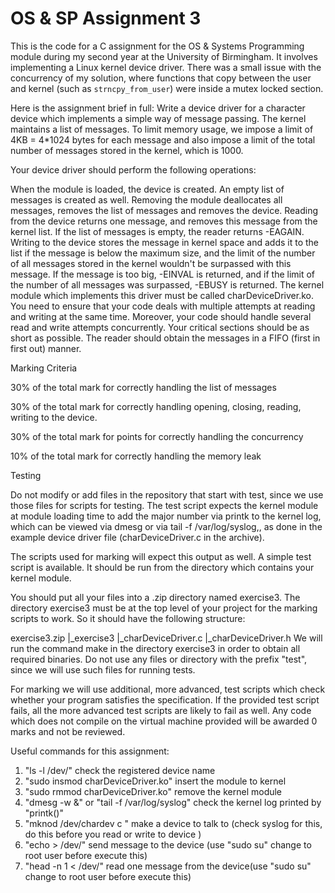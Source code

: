 # OS & SP Assignment 3
This is the code for a C assignment for the OS & Systems Programming module during my second year at the University of Birmingham. It involves implementing a Linux kernel device driver. There was a small issue with the concurrency of my solution, where functions that copy between the user and kernel (such as ```strncpy_from_user```) were inside a mutex locked section.

Here is the assignment brief in full:
Write a device driver for a character device which implements a simple way of message passing. The kernel maintains a list of messages. To limit memory usage, we impose a limit of 4KB = 4*1024 bytes for each message and also impose a limit of the  total number of messages stored in the kernel, which is 1000.

Your device driver should perform the following operations:

When the module is loaded, the device is created. An empty list of messages is created as well.
Removing the module deallocates all messages, removes the list of messages and removes the device.
Reading from the device returns one message, and removes this message from the kernel list. If the list of messages is empty, the reader returns -EAGAIN.
Writing to the device stores the message in kernel space and adds it to the list if the message is below the maximum size, and the limit of the number of all messages stored in the kernel  wouldn't be surpassed with this message. If the message is too big, -EINVAL is returned, and if the limit of the number of all messages was surpassed, -EBUSY is returned.
The kernel module which implements this driver must be called charDeviceDriver.ko.
You need to ensure that your code deals with multiple attempts at reading and writing at the same time.  Moreover, your code should handle several read and write attempts  concurrently.  Your critical sections should be as short as possible. The reader should obtain the messages in a FIFO (first in first out) manner.

Marking Criteria

30% of the total mark for correctly handling the list of messages

30% of the total mark for correctly handling opening, closing, reading, writing to the device.

30% of the total mark for points for correctly handling the concurrency

10% of the total mark for correctly handling the memory leak

 

Testing

Do not modify or add files in the repository that start with test, since we use those files for scripts for testing. The test script expects the kernel module at module loading time to add the major number via printk to the kernel log, which can be viewed via dmesg or  via tail -f /var/log/syslog,, as done in the example device driver file (charDeviceDriver.c in the archive).

The scripts used for marking will expect this output as well. A simple test script is available. It should be run from the directory which contains your kernel module. 

You should put all your files into a .zip directory named exercise3. The directory exercise3 must be at the top level of your project for the marking scripts to work. So it should have the following structure:

exercise3.zip
  |_exercise3
    |_charDeviceDriver.c
    |_charDeviceDriver.h
We will run the command make in the directory exercise3 in order to obtain all required binaries. Do not use any files or directory with the prefix "test", since we will use such files for running tests. 

For marking we will use additional, more advanced, test scripts which check whether your program satisfies the specification. If the provided test script fails, all the more advanced test scripts are likely to fail as well. Any code which does not compile on the virtual machine provided will be awarded 0 marks and not be reviewed.

Useful commands for this assignment:
1. "ls -l /dev/" check the registered device name
2. "sudo insmod charDeviceDriver.ko" insert the module to kernel
3. "sudo rmmod charDeviceDriver.ko" remove the kernel module
4. "dmesg -w &" or "tail -f /var/log/syslog" check the kernel log printed by "printk()"
5. "mknod /dev/chardev c <major> <minor>" make a device to talk to (check syslog for this, do this before you read or write to device )
6. "echo <message> > /dev/<devicename>" send message to the device (use "sudo su" change to root user before execute this)
7. "head -n 1 < /dev/<devicename>" read one message from the device(use "sudo su" change to root user before execute this)

